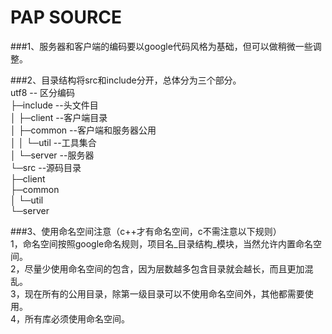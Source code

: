 # PAP SOURCE
###1、服务器和客户端的编码要以google代码风格为基础，但可以做稍微一些调整。

###2、目录结构将src和include分开，总体分为三个部分。  
      utf8 -- 区分编码  
    ├─include --头文件目  
    │  ├─client --客户端目录  
    │  ├─common --客户端和服务器公用  
    │  │  └─util --工具集合  
    │  └─server --服务器  
    └─src --源码目录  
        ├─client  
        ├─common  
        │  └─util  
        └─server  

###3、使用命名空间注意（c++才有命名空间，c不需注意以下规则）  
    1，命名空间按照google命名规则，项目名_目录结构_模块，当然允许内置命名空间。  
    2，尽量少使用命名空间的包含，因为层数越多包含目录就会越长，而且更加混乱。  
    3，现在所有的公用目录，除第一级目录可以不使用命名空间外，其他都需要使用。  
    4，所有库必须使用命名空间。
